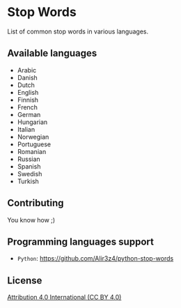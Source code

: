 Stop Words
==========

List of common stop words in various languages.



Available languages
-------------------
* Arabic
* Danish
* Dutch
* English
* Finnish
* French
* German
* Hungarian
* Italian
* Norwegian
* Portuguese
* Romanian
* Russian
* Spanish
* Swedish
* Turkish


Contributing
-----------------
You know how ;)


Programming languages support
-----------------------------

* `Python`: https://github.com/Alir3z4/python-stop-words


License
--------
[Attribution 4.0 International (CC BY 4.0)][LICENSE]

[LICENSE]: http://creativecommons.org/licenses/by/4.0/
